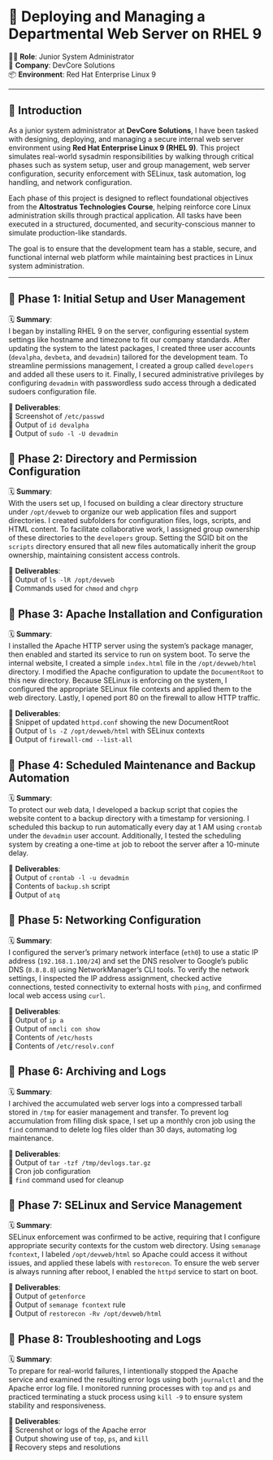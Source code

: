 # 🚀 Deploying and Managing a Departmental Web Server on RHEL 9

👨‍💻 **Role**: Junior System Administrator  
🏢 **Company**: DevCore Solutions  
📦 **Environment**: Red Hat Enterprise Linux 9

---

## 🧾 Introduction

As a junior system administrator at **DevCore Solutions**, I have been tasked with designing, deploying, and managing a secure internal web server environment using **Red Hat Enterprise Linux 9 (RHEL 9)**. This project simulates real-world sysadmin responsibilities by walking through critical phases such as system setup, user and group management, web server configuration, security enforcement with SELinux, task automation, log handling, and network configuration.

Each phase of this project is designed to reflect foundational objectives from the **Altostratus Technologies Course**, helping reinforce core Linux administration skills through practical application. All tasks have been executed in a structured, documented, and security-conscious manner to simulate production-like standards.

The goal is to ensure that the development team has a stable, secure, and functional internal web platform while maintaining best practices in Linux system administration.

---

## 📌 Phase 1: Initial Setup and User Management

🗓️ **Summary**:  
I began by installing RHEL 9 on the server, configuring essential system settings like hostname and timezone to fit our company standards. After updating the system to the latest packages, I created three user accounts (`devalpha`, `devbeta`, and `devadmin`) tailored for the development team. To streamline permissions management, I created a group called `developers` and added all these users to it. Finally, I secured administrative privileges by configuring `devadmin` with passwordless sudo access through a dedicated sudoers configuration file.

📸 **Deliverables**:  
🔸 Screenshot of `/etc/passwd`  
🔸 Output of `id devalpha`  
🔸 Output of `sudo -l -U devadmin`

## 📌 Phase 2: Directory and Permission Configuration

🗓️ **Summary**:  
With the users set up, I focused on building a clear directory structure under `/opt/devweb` to organize our web application files and support directories. I created subfolders for configuration files, logs, scripts, and HTML content. To facilitate collaborative work, I assigned group ownership of these directories to the `developers` group. Setting the SGID bit on the `scripts` directory ensured that all new files automatically inherit the group ownership, maintaining consistent access controls.

📸 **Deliverables**:  
🔸 Output of `ls -lR /opt/devweb`  
🔸 Commands used for `chmod` and `chgrp`

## 📌 Phase 3: Apache Installation and Configuration

🗓️ **Summary**:  
I installed the Apache HTTP server using the system’s package manager, then enabled and started its service to run on system boot. To serve the internal website, I created a simple `index.html` file in the `/opt/devweb/html` directory. I modified the Apache configuration to update the `DocumentRoot` to this new directory. Because SELinux is enforcing on the system, I configured the appropriate SELinux file contexts and applied them to the web directory. Lastly, I opened port 80 on the firewall to allow HTTP traffic.

📸 **Deliverables**:  
🔸 Snippet of updated `httpd.conf` showing the new DocumentRoot  
🔸 Output of `ls -Z /opt/devweb/html` with SELinux contexts  
🔸 Output of `firewall-cmd --list-all`

## 📌 Phase 4: Scheduled Maintenance and Backup Automation

🗓️ **Summary**:  
To protect our web data, I developed a backup script that copies the website content to a backup directory with a timestamp for versioning. I scheduled this backup to run automatically every day at 1 AM using `crontab` under the `devadmin` user account. Additionally, I tested the scheduling system by creating a one-time `at` job to reboot the server after a 10-minute delay.

📸 **Deliverables**:  
🔸 Output of `crontab -l -u devadmin`  
🔸 Contents of `backup.sh` script  
🔸 Output of `atq`

## 📌 Phase 5: Networking Configuration

🗓️ **Summary**:  
I configured the server’s primary network interface (`eth0`) to use a static IP address (`192.168.1.100/24`) and set the DNS resolver to Google’s public DNS (`8.8.8.8`) using NetworkManager’s CLI tools. To verify the network settings, I inspected the IP address assignment, checked active connections, tested connectivity to external hosts with `ping`, and confirmed local web access using `curl`.

📸 **Deliverables**:  
🔸 Output of `ip a`  
🔸 Output of `nmcli con show`  
🔸 Contents of `/etc/hosts`  
🔸 Contents of `/etc/resolv.conf`

## 📌 Phase 6: Archiving and Logs

🗓️ **Summary**:  
I archived the accumulated web server logs into a compressed tarball stored in `/tmp` for easier management and transfer. To prevent log accumulation from filling disk space, I set up a monthly cron job using the `find` command to delete log files older than 30 days, automating log maintenance.

📸 **Deliverables**:  
🔸 Output of `tar -tzf /tmp/devlogs.tar.gz`  
🔸 Cron job configuration  
🔸 `find` command used for cleanup

## 📌 Phase 7: SELinux and Service Management

🗓️ **Summary**:  
SELinux enforcement was confirmed to be active, requiring that I configure appropriate security contexts for the custom web directory. Using `semanage fcontext`, I labeled `/opt/devweb/html` so Apache could access it without issues, and applied these labels with `restorecon`. To ensure the web server is always running after reboot, I enabled the `httpd` service to start on boot.

📸 **Deliverables**:  
🔸 Output of `getenforce`  
🔸 Output of `semanage fcontext` rule  
🔸 Output of `restorecon -Rv /opt/devweb/html`

## 📌 Phase 8: Troubleshooting and Logs

🗓️ **Summary**:  
To prepare for real-world failures, I intentionally stopped the Apache service and examined the resulting error logs using both `journalctl` and the Apache error log file. I monitored running processes with `top` and `ps` and practiced terminating a stuck process using `kill -9` to ensure system stability and responsiveness.

📸 **Deliverables**:  
🔸 Screenshot or logs of the Apache error  
🔸 Output showing use of `top`, `ps`, and `kill`  
🔸 Recovery steps and resolutions

